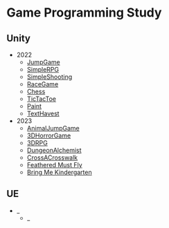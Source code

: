 # Game Programming Study
## Unity
- 2022
   - [JumpGame](JumpGame/Introduce.md)
   - [SimpleRPG](SimpleRPG/Introduce.md)
   - [SimpleShooting](SimpleShooting/Introduce.md)
   - [RaceGame](RaceGame/Introduce.md)
   - [Chess](Chess/Introduce.md)
   - [TicTacToe](TicTacToe/Introduce.md)
   - [Paint](Paint/Introduce.md)
   - [TextHavest](TextHavest/Introduce.md)
- 2023
   - [AnimalJumpGame](AnimalJumpGame/Introduce.md)
   - [3DHorrorGame](3DHorrorGame/Introduce.md)
   - [3DRPG](3DRPG/Introduce.md)
   - [DungeonAlchemist](DungeonAlchemist/Introduce.md)
   - [CrossACrosswalk](CrossACrosswalk/Introduce.md)
   - [Feathered Must Fly](Feathered%20Must%20Fly/Introduce.md)
   - [Bring Me Kindergarten](Bring%20Me%20Kindergarten/Introduce.md)
## UE
- _
   - _
